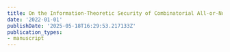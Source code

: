 ```yaml
---
title: On the Information-Theoretic Security of Combinatorial All-or-Nothing Transform
date: '2022-01-01'
publishDate: '2025-05-18T16:29:53.217133Z'
publication_types:
- manuscript
---
```

